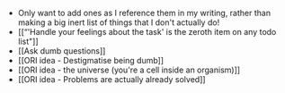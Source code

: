 - Only want to add ones as I reference them in my writing, rather than making a big inert list of things that I don't actually do!
- [[“'Handle your feelings about the task' is the zeroth item on any todo list"]]
- [[Ask dumb questions]]
- [[ORI idea - Destigmatise being dumb]]
- [[ORI idea - the universe (you're a cell inside an organism)]]
- [[ORI idea - Problems are actually already solved]]